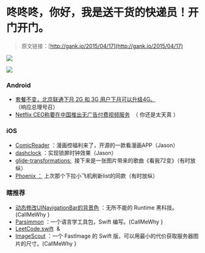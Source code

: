 # 咚咚咚，你好，我是送干货的快递员！开门开门。

> 原文链接：[http://gank.io/2015/04/17](http://gank.io/2015/04/17)

![](http://ww2.sinaimg.cn/large/610dc034gw1er8fhea7vnj20b40deq3i.jpg)

![](http://ww3.sinaimg.cn/large/610dc034gw1er8fd3wy8sj20n30c8q4k.jpg)

### Android

* [套餐不变，北京联通下月 2G 和 3G 用户下月可以升级4G。](http://www.ithome.com/html/it/141194.htm) （响应总理号召）
* [Netflix CEO称要在中国推出无广告付费视频服务](http://tech.163.com/15/0417/05/ANCNISF1000915BF.html) &nbsp;（ 你还是太天真&nbsp;）

### iOS

* [ComicReader](https://github.com/android) ：漫画控福利来了，开源的一款看漫画APP（Jason）
* [dashclock](https://github.com/romannurik/dashclock) ：实现锁屏时钟效果（Jason）
* [glide-transformations:](https://github.com/wasabeef/glide) &nbsp;接下来是一张图片带来的歌曲《看我72变》（有时放纵）
* [Phoenix ：](https://github.com/Yalantis/Phoenix) 上次那个下拉小飞机刷新list的同款（有时放纵）

### 瞎推荐

* [动态修改UINavigationBar的背景色](https://mp.weixin.qq.com/s?__biz=MzA3NzM0NzkxMQ==&amp) ：无所不能的 Runtime 黑科技。(CallMeWhy }
* [Parsimmon](https://github.com/ayanonagon/Parsimmon) ：一个语言学工具包，Swift 编写。(CallMeWhy }
* [LeetCode.swift](https://github.com/lexrus/LeetCode.swift) &nbsp;&amp;&nbsp;
* [ImageScout](https://github.com/kaishin/ImageScout) ：一个 FastImage 的 Swift 版，可以用最小的代价获取服务器图片的尺寸。(CallMeWhy }

